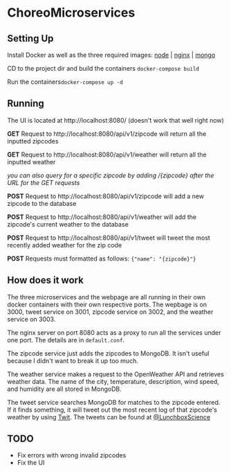 # ChoreoMicroservices

## Setting Up
Install Docker as well as the three required images: [node](https://hub.docker.com/_/node) | 
[nginx](https://hub.docker.com/_/nginx) | [mongo](https://hub.docker.com/_/mongo)

CD to the project dir and build the containers `docker-compose build`

Run the containers`docker-compose up -d`

## Running
The UI is located at http://localhost:8080/ (doesn't work that well right now)

**GET** Request to http://localhost:8080/api/v1/zipcode will return all the inputted zipcodes

**GET** Request to http://localhost:8080/api/v1/weather will return all the inputted weather

*you can also query for a specific zipcode by adding /{zipcode} after the URL for the GET requests*

**POST** Request to http://localhost:8080/api/v1/zipcode will add a new zipcode to the database

**POST** Request to http://localhost:8080/api/v1/weather will add the zipcode's current weather to the database

**POST** Request to http://localhost:8080/api/v1/tweet will tweet the most recently added weather for the zip code

**POST** Requests must formatted as follows: `{"name": "{zipcode}"}`

## How does it work
The three microservices and the webpage are all running in their own docker containers with their own respective ports.
The wepbage is on 3000, tweet service on 3001, zipcode service on 3002, and the weather service on 3003.

The nginx server on port 8080 acts as a proxy to run all the services under one port. The details are in `default.conf`.

The zipcode service just adds the zipcodes to MongoDB. It isn't useful because I didn't want to break it up too much.

The weather service makes a request to the OpenWeather API and retrieves weather data. The name of the city, 
temperature, description, wind speed, and humidity are all stored in MongoDB.

The tweet service searches MongoDB for matches to the zipcode entered. If it finds something, it will tweet out
the most recent log of that zipcode's weather by using [Twit](https://www.npmjs.com/package/twit). 
The tweets can be found at [@LunchboxScience](https://twitter.com/LunchboxScience)

## TODO
- Fix errors with wrong invalid zipcodes
- Fix the UI